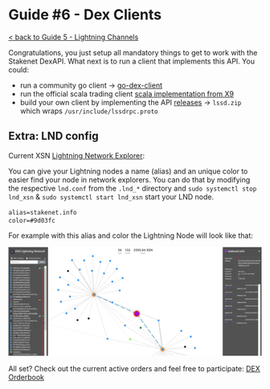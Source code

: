 # Guide #6 - Dex Clients

[< back to Guide 5 - Lightning Channels](guide_5_lightning_channels.md)

Congratulations, you just setup all mandatory things to get to work with the Stakenet DexAPI. 
What next is to run a client that implements this API.
You could:
  - run a community go client -> [go-dex-client](https://github.com/cwntr/go-dex-client/blob/master/infrastructure/bot.md)
  - run the official scala trading client [scala implementation from X9](https://github.com/X9Developers/DexAPI/tree/master/trading-bot)
  - build your own client by implementing the API [releases](https://github.com/X9Developers/DexAPI/releases) -> `lssd.zip` which wraps 
    `/usr/include/lssdrpc.proto` 

## Extra: LND config

Current XSN [Lightning Network Explorer](https://ln.stakenet.info/):

You can give your Lightning nodes a name (alias) and an unique color to easier find your node in network explorers.
You can do that by modifying the respective `lnd.conf` from the `.lnd_*` directory and `sudo systemctl stop lnd_xsn` & `sudo systemctl start lnd_xsn` start your LND node.

```
alias=stakenet.info
color=#9d03fc
```

For example with this alias and color the Lightning Node will look like that:

![alt text](node_alias.JPG)

All set? Check out the current active orders and feel free to participate: [DEX Orderbook](https://orderbook.stakenet.io/XSN_BTC)
